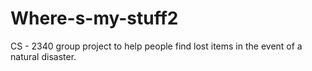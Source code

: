 # Where-s-my-stuff2
CS - 2340 group project to help people find lost items in the event of a natural disaster.
